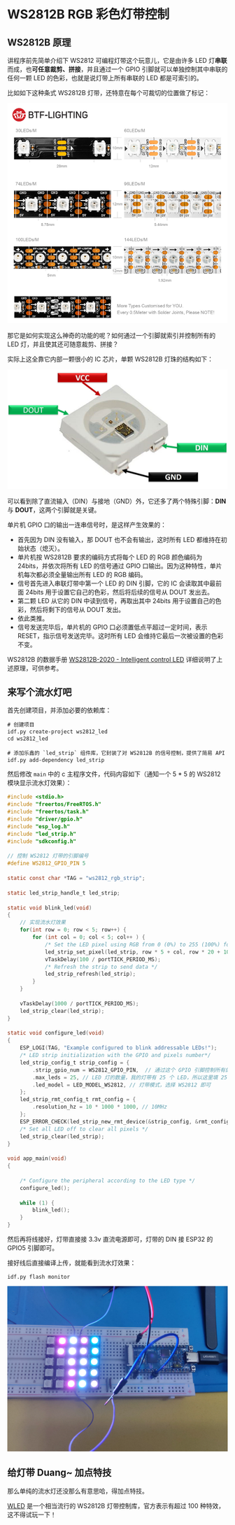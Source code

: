 # WS2812B RGB 彩色灯带控制

## WS2812B 原理

讲程序前先简单介绍下 WS2812 可编程灯带这个玩意儿，它是由许多 LED 灯**串联**而成，也**可任意裁剪、拼接**，并且通过一个 GPIO 引脚就可以单独控制其中串联的任何一颗 LED 的色彩，也就是说灯带上所有串联的 LED 都是可索引的。

比如如下这种条式 WS2812B 灯带，还特意在每个可裁切的位置做了标记：

![](_img/WS2812B-RGB-Led-Strip.jpg)

那它是如何实现这么神奇的功能的呢？如何通过一个引脚就索引并控制所有的 LED 灯，并且使其还可随意裁剪、拼接？

实际上这全靠它内部一颗很小的 IC 芯片，单颗 WS2812B 灯珠的结构如下：

![](_img/WS2812B-Addressable-RGB-LED-pinout-diagram.jpg)

可以看到除了直流输入（DIN）与接地（GND）外，它还多了两个特殊引脚：**DIN** 与 **DOUT**，这两个引脚就是关键。

单片机 GPIO 口的输出一连串信号时，是这样产生效果的：

- 首先因为 DIN 没有输入，那 DOUT 也不会有输出，这时所有 LED 都维持在初始状态（熄灭）。
- 单片机按 WS2812B 要求的编码方式将每个 LED 的 RGB 颜色编码为 24bits，并依次将所有 LED 的信号通过 GPIO 口输出。因为这种特性，单片机每次都必须全量输出所有 LED 的 RGB 编码。
- 信号首先进入串联灯带中第一个 LED 的 DIN 引脚，它的 IC 会读取其中最前面 24bits 用于设置它自己的色彩，然后将后续的信号从 DOUT 发出去。
- 第二颗 LED 从它的 DIN 中读到信号，再取出其中 24bits 用于设置自己的色彩，然后将剩下的信号从 DOUT 发出。
- 依此类推。
- 信号发送完毕后，单片机的 GPIO 口必须置低点平超过一定时间，表示 RESET，指示信号发送完毕。这时所有 LED 会维持它最后一次被设置的色彩不变。

WS2812B 的数据手册 [WS2812B-2020 - Intelligent control LED](https://www.mouser.com/pdfDocs/WS2812B-2020_V10_EN_181106150240761.pdf) 详细说明了上述原理，可供参考。


## 来写个流水灯吧

首先创建项目，并添加必要的依赖库：

```shell
# 创建项目
idf.py create-project ws2812_led
cd ws2812_led

# 添加乐鑫的 `led_strip` 组件库，它封装了对 WS2812B 的信号控制，提供了简易 API
idf.py add-dependency led_strip
```

然后修改 `main` 中的 c 主程序文件，代码内容如下（通知一个 5 * 5 的 WS2812 模块显示流水灯效果）：

```c
#include <stdio.h>
#include "freertos/FreeRTOS.h"
#include "freertos/task.h"
#include "driver/gpio.h"
#include "esp_log.h"
#include "led_strip.h"
#include "sdkconfig.h"

// 控制 WS2812 灯带的引脚编号
#define WS2812_GPIO_PIN 5

static const char *TAG = "ws2812_rgb_strip";

static led_strip_handle_t led_strip;

static void blink_led(void)
{
    // 实现流水灯效果
    for(int row = 0; row < 5; row++) {
        for (int col = 0; col < 5; col++ ) {
            /* Set the LED pixel using RGB from 0 (0%) to 255 (100%) for each color */
            led_strip_set_pixel(led_strip, row * 5 + col, row * 20 + 10, col * 20 + 10, row * 10 +  col * 10 + 10);
            vTaskDelay(100 / portTICK_PERIOD_MS);
            /* Refresh the strip to send data */
            led_strip_refresh(led_strip);
        }
    }

    vTaskDelay(1000 / portTICK_PERIOD_MS);
    led_strip_clear(led_strip);
}

static void configure_led(void)
{
    ESP_LOGI(TAG, "Example configured to blink addressable LEDs!");
    /* LED strip initialization with the GPIO and pixels number*/
    led_strip_config_t strip_config = {
        .strip_gpio_num = WS2812_GPIO_PIN,  // 通过这个 GPIO 引脚控制所有的可编程 LED 灯
        .max_leds = 25, // LED 灯的数量，我的灯带有 25 个 LED，所以这里填 25
        .led_model = LED_MODEL_WS2812, // 灯带模式，选择 WS2812 即可
    };
    led_strip_rmt_config_t rmt_config = {
        .resolution_hz = 10 * 1000 * 1000, // 10MHz
    };
    ESP_ERROR_CHECK(led_strip_new_rmt_device(&strip_config, &rmt_config, &led_strip));
    /* Set all LED off to clear all pixels */
    led_strip_clear(led_strip);
}

void app_main(void)
{

    /* Configure the peripheral according to the LED type */
    configure_led();

    while (1) {
        blink_led();
    }
}
```

然后再将线接好，灯带直接接 3.3v 直流电源即可，灯带的 DIN 接 ESP32 的 GPIO5 引脚即可。

接好线后直接编译上传，就能看到流水灯效果：

```shell
idf.py flash monitor
```

![](_img/WS2812_LED_result.webp "运行效果图")


## 给灯带 Duang~ 加点特技

那么单纯的流水灯还没那么有意思哈，得加点特技。

[WLED](https://github.com/Aircoookie/WLED) 是一个相当流行的 WS2812B 灯带控制库，官方表示有超过 100 种特效，这不得试玩一下！
